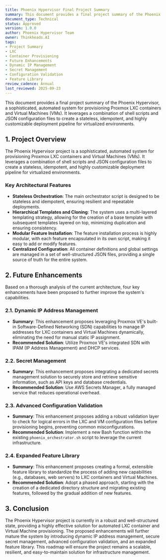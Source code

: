 ```yaml
---
title: Phoenix Hypervisor Final Project Summary
summary: This document provides a final project summary of the Phoenix Hypervisor, an automated system for provisioning Proxmox LXC containers and Virtual Machines (VMs).
document_type: Technical
status: Approved
version: 1.0.0
author: Phoenix Hypervisor Team
owner: Thinkheads.AI
tags:
- Project Summary
- LXC
- Container Provisioning
- Future Enhancements
- Dynamic IP Management
- Secret Management
- Configuration Validation
- Feature Library
review_cadence: Annual
last_reviewed: 2025-09-23
---
```

This document provides a final project summary of the Phoenix Hypervisor, a sophisticated, automated system for provisioning Proxmox LXC containers and Virtual Machines (VMs). It leverages a combination of shell scripts and JSON configuration files to create a stateless, idempotent, and highly customizable deployment pipeline for virtualized environments.

## 1. Project Overview

The Phoenix Hypervisor project is a sophisticated, automated system for provisioning Proxmox LXC containers and Virtual Machines (VMs). It leverages a combination of shell scripts and JSON configuration files to create a stateless, idempotent, and highly customizable deployment pipeline for virtualized environments.

### Key Architectural Features

*   **Stateless Orchestration**: The main orchestrator script is designed to be stateless and idempotent, ensuring resilient and repeatable deployments.
*   **Hierarchical Templates and Cloning**: The system uses a multi-layered templating strategy, allowing for the creation of a base template with subsequent templates layered on top, minimizing duplication and ensuring consistency.
*   **Modular Feature Installation**: The feature installation process is highly modular, with each feature encapsulated in its own script, making it easy to add or modify features.
*   **Centralized Configuration**: All container definitions and global settings are managed in a set of well-structured JSON files, providing a single source of truth for the entire system.

## 2. Future Enhancements

Based on a thorough analysis of the current architecture, four key enhancements have been proposed to further improve the system's capabilities.

### 2.1. Dynamic IP Address Management

*   **Summary**: This enhancement proposes leveraging Proxmox VE's built-in Software-Defined Networking (SDN) capabilities to manage IP addresses for LXC containers and Virtual Machines dynamically, eliminating the need for manual static IP assignment.
*   **Recommended Solution**: Utilize Proxmox VE's integrated SDN with IPAM (IP Address Management) and DHCP services.

### 2.2. Secret Management

*   **Summary**: This enhancement proposes integrating a dedicated secrets management solution to securely store and retrieve sensitive information, such as API keys and database credentials.
*   **Recommended Solution**: Use AWS Secrets Manager, a fully managed service that reduces operational overhead.

### 2.3. Advanced Configuration Validation

*   **Summary**: This enhancement proposes adding a robust validation layer to check for logical errors in the LXC and VM configuration files before provisioning begins, preventing common misconfigurations.
*   **Recommended Solution**: Implement a new Bash function within the existing `phoenix_orchestrator.sh` script to leverage the current infrastructure.

### 2.4. Expanded Feature Library

*   **Summary**: This enhancement proposes creating a formal, extensible feature library to standardize the process of adding new capabilities (e.g., databases, web servers) to LXC containers and Virtual Machines.
*   **Recommended Solution**: Adopt a phased approach, starting with the creation of a dedicated directory structure and migrating existing features, followed by the gradual addition of new features.

## 3. Conclusion

The Phoenix Hypervisor project is currently in a robust and well-structured state, providing a highly effective solution for automated LXC container and Virtual Machine provisioning. The proposed enhancements will further mature the system by introducing dynamic IP address management, secure secret management, advanced configuration validation, and an expanded feature library. This roadmap will ensure the project remains a scalable, resilient, and easy-to-maintain solution for infrastructure management.
